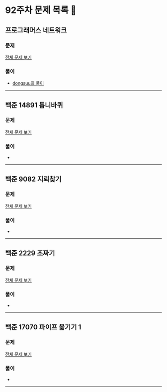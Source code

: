 # 92주차 문제 목록 📝

## 프로그래머스 네트워크
### 문제
[전체 문제 보기](https://school.programmers.co.kr/learn/courses/30/lessons/43162)    

### 풀이
- [dongsuu의 풀이](https://hyunn99.tistory.com/214)
___

## 백준 14891 톱니바퀴
### 문제
[전체 문제 보기](https://www.acmicpc.net/problem/14891)

### 풀이
- 
___

## 백준 9082 지뢰찾기
### 문제
[전체 문제 보기](https://www.acmicpc.net/problem/9082)

### 풀이
- 
___

## 백준 2229 조짜기
### 문제
[전체 문제 보기](https://www.acmicpc.net/problem/2229)

### 풀이
- 
___

## 백준 17070 파이프 옮기기 1
### 문제
[전체 문제 보기](https://www.acmicpc.net/problem/17070)

### 풀이
- 
___
